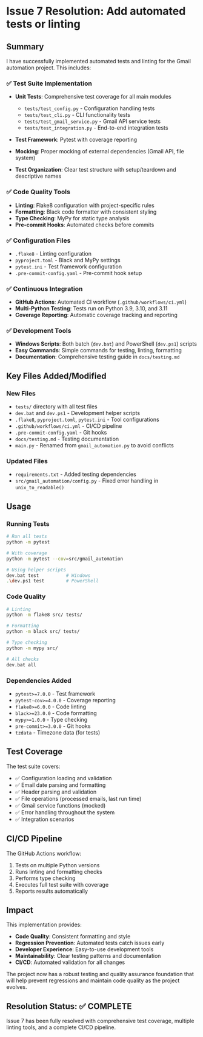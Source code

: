 # Issue 7 Resolution: Add automated tests or linting

## Summary

I have successfully implemented automated tests and linting for the Gmail automation project. This includes:

### ✅ Test Suite Implementation

- **Unit Tests**: Comprehensive test coverage for all main modules
  - `tests/test_config.py` - Configuration handling tests
  - `tests/test_cli.py` - CLI functionality tests  
  - `tests/test_gmail_service.py` - Gmail API service tests
  - `tests/test_integration.py` - End-to-end integration tests

- **Test Framework**: Pytest with coverage reporting
- **Mocking**: Proper mocking of external dependencies (Gmail API, file system)
- **Test Organization**: Clear test structure with setup/teardown and descriptive names

### ✅ Code Quality Tools

- **Linting**: Flake8 configuration with project-specific rules
- **Formatting**: Black code formatter with consistent styling
- **Type Checking**: MyPy for static type analysis
- **Pre-commit Hooks**: Automated checks before commits

### ✅ Configuration Files

- `.flake8` - Linting configuration
- `pyproject.toml` - Black and MyPy settings
- `pytest.ini` - Test framework configuration
- `.pre-commit-config.yaml` - Pre-commit hook setup

### ✅ Continuous Integration

- **GitHub Actions**: Automated CI workflow (`.github/workflows/ci.yml`)
- **Multi-Python Testing**: Tests run on Python 3.9, 3.10, and 3.11
- **Coverage Reporting**: Automatic coverage tracking and reporting

### ✅ Development Tools

- **Windows Scripts**: Both batch (`dev.bat`) and PowerShell (`dev.ps1`) scripts
- **Easy Commands**: Simple commands for testing, linting, formatting
- **Documentation**: Comprehensive testing guide in `docs/testing.md`

## Key Files Added/Modified

### New Files

- `tests/` directory with all test files
- `dev.bat` and `dev.ps1` - Development helper scripts
- `.flake8`, `pyproject.toml`, `pytest.ini` - Tool configurations
- `.github/workflows/ci.yml` - CI/CD pipeline
- `.pre-commit-config.yaml` - Git hooks
- `docs/testing.md` - Testing documentation
- `main.py` - Renamed from `gmail_automation.py` to avoid conflicts

### Updated Files

- `requirements.txt` - Added testing dependencies
- `src/gmail_automation/config.py` - Fixed error handling in `unix_to_readable()`

## Usage

### Running Tests

```bash
# Run all tests
python -m pytest

# With coverage
python -m pytest --cov=src/gmail_automation

# Using helper scripts
dev.bat test          # Windows
.\dev.ps1 test        # PowerShell
```

### Code Quality

```bash
# Linting
python -m flake8 src/ tests/

# Formatting  
python -m black src/ tests/

# Type checking
python -m mypy src/

# All checks
dev.bat all
```

### Dependencies Added

- `pytest>=7.0.0` - Test framework
- `pytest-cov>=4.0.0` - Coverage reporting
- `flake8>=6.0.0` - Code linting
- `black>=23.0.0` - Code formatting
- `mypy>=1.0.0` - Type checking
- `pre-commit>=3.0.0` - Git hooks
- `tzdata` - Timezone data (for tests)

## Test Coverage

The test suite covers:

- ✅ Configuration loading and validation
- ✅ Email date parsing and formatting
- ✅ Header parsing and validation
- ✅ File operations (processed emails, last run time)
- ✅ Gmail service functions (mocked)
- ✅ Error handling throughout the system
- ✅ Integration scenarios

## CI/CD Pipeline

The GitHub Actions workflow:

1. Tests on multiple Python versions
2. Runs linting and formatting checks
3. Performs type checking
4. Executes full test suite with coverage
5. Reports results automatically

## Impact

This implementation provides:

- **Code Quality**: Consistent formatting and style
- **Regression Prevention**: Automated tests catch issues early
- **Developer Experience**: Easy-to-use development tools
- **Maintainability**: Clear testing patterns and documentation
- **CI/CD**: Automated validation for all changes

The project now has a robust testing and quality assurance foundation that will help prevent regressions and maintain code quality as the project evolves.

## Resolution Status: ✅ COMPLETE

Issue 7 has been fully resolved with comprehensive test coverage, multiple linting tools, and a complete CI/CD pipeline.
